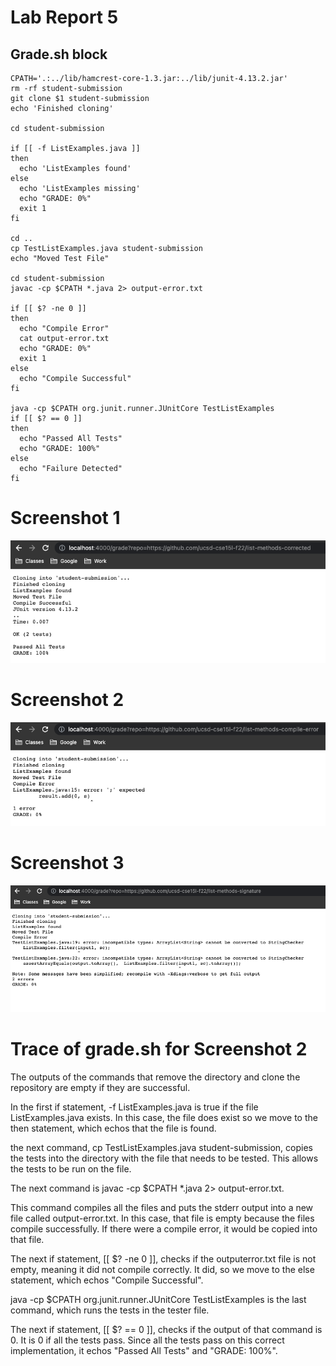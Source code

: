 # Lab Report 5

## Grade.sh block

    CPATH='.:../lib/hamcrest-core-1.3.jar:../lib/junit-4.13.2.jar'
    rm -rf student-submission
    git clone $1 student-submission
    echo 'Finished cloning'

    cd student-submission
  
    if [[ -f ListExamples.java ]]
    then
      echo 'ListExamples found'
    else
      echo 'ListExamples missing'
      echo "GRADE: 0%"
      exit 1
    fi
  
    cd ..
    cp TestListExamples.java student-submission 
    echo "Moved Test File"

    cd student-submission
    javac -cp $CPATH *.java 2> output-error.txt

    if [[ $? -ne 0 ]]
    then
      echo "Compile Error"
      cat output-error.txt
      echo "GRADE: 0%"
      exit 1
    else 
      echo "Compile Successful"
    fi

    java -cp $CPATH org.junit.runner.JUnitCore TestListExamples
    if [[ $? == 0 ]]
    then
      echo "Passed All Tests"
      echo "GRADE: 100%"
    else
      echo "Failure Detected"
    fi
    


# Screenshot 1
![Image](/lab-report-5-images/1.png)

# Screenshot 2
![Image](/lab-report-5-images/2.png)

# Screenshot 3
![Image](/lab-report-5-images/3.png)


# Trace of grade.sh for Screenshot 2

The outputs of the commands that remove the directory and clone the repository are empty if they are successful.

In the first if statement, -f ListExamples.java is true if the file ListExamples.java exists. In this case, the file 
does exist so we move to the then statement, which echos that the file is found.

the next command, cp TestListExamples.java student-submission, copies the tests into the directory with the file that needs to be tested.
This allows the tests to be run on the file. 

The next command is javac -cp $CPATH *.java 2> output-error.txt.

This command compiles all the files and puts the stderr output into a new file called output-error.txt. In this case,
that file is empty because the files compile successfully. If there were a compile error, it would be copied into that file.

The next if statement, [[ $? -ne 0 ]], checks if the outputerror.txt file is not empty, meaning it did not compile correctly. It did, so we move to
the else statement, which echos "Compile Successful".


java -cp $CPATH org.junit.runner.JUnitCore TestListExamples is the last command, which runs the tests in the tester file. 

The next if statement, [[ $? == 0 ]], checks if the output of that command is 0. It is 0 if all the tests pass. Since all the tests pass on this 
correct implementation, it echos "Passed All Tests" and "GRADE: 100%".

